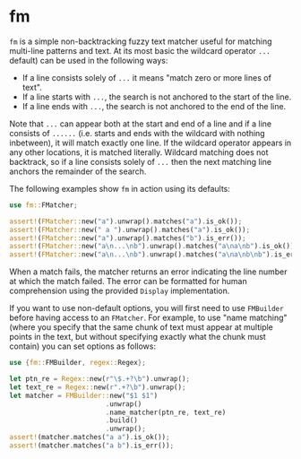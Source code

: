 # fm

`fm` is a simple non-backtracking fuzzy text matcher useful for matching
multi-line patterns and text. At its most basic the wildcard operator `...`
default) can be used in the following ways:

  * If a line consists solely of `...` it means "match zero or more lines of text".
  * If a line starts with `...`, the search is not anchored to the start of the line.
  * If a line ends with `...`, the search is not anchored to the end of the line.

Note that `...` can appear both at the start and end of a line and if a line
consists of `......` (i.e. starts and ends with the wildcard with nothing
inbetween), it will match exactly one line. If the wildcard operator appears in
any other locations, it is matched literally.  Wildcard matching does not
backtrack, so if a line consists solely of `...` then the next matching line
anchors the remainder of the search.

The following examples show `fm` in action using its defaults:

```rust
use fm::FMatcher;

assert!(FMatcher::new("a").unwrap().matches("a").is_ok());
assert!(FMatcher::new(" a ").unwrap().matches("a").is_ok());
assert!(FMatcher::new("a").unwrap().matches("b").is_err());
assert!(FMatcher::new("a\n...\nb").unwrap().matches("a\na\nb").is_ok());
assert!(FMatcher::new("a\n...\nb").unwrap().matches("a\na\nb\nb").is_err());
```

When a match fails, the matcher returns an error indicating the line number at
which the match failed. The error can be formatted for human comprehension
using the provided `Display` implementation.

If you want to use non-default options, you will first need to use `FMBuilder`
before having access to an `FMatcher`. For example, to use "name matching"
(where you specify that the same chunk of text must appear at multiple points
in the text, but without specifying exactly what the chunk must contain) you
can set options as follows:

```rust
use {fm::FMBuilder, regex::Regex};

let ptn_re = Regex::new(r"\$.+?\b").unwrap();
let text_re = Regex::new(r".+?\b").unwrap();
let matcher = FMBuilder::new("$1 $1")
                        .unwrap()
                        .name_matcher(ptn_re, text_re)
                        .build()
                        .unwrap();
assert!(matcher.matches("a a").is_ok());
assert!(matcher.matches("a b").is_err());
```

